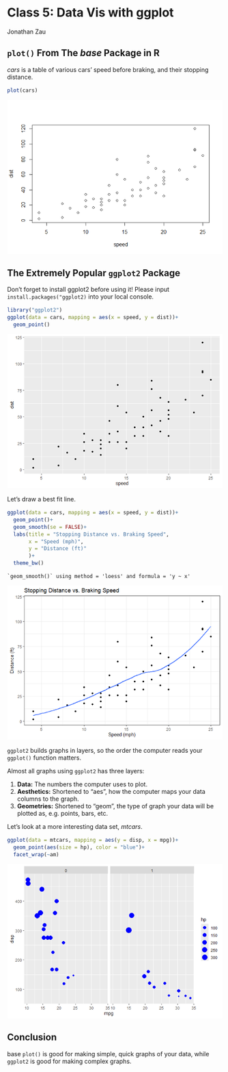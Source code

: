 # Class 5: Data Vis with ggplot
Jonathan Zau

## `plot()` From The *base* Package in R

*cars* is a table of various cars’ speed before braking, and their
stopping distance.

``` r
plot(cars)
```

![](class5_files/figure-commonmark/unnamed-chunk-1-1.png)

## The Extremely Popular `ggplot2` Package

Don’t forget to install ggplot2 before using it! Please input
`install.packages("ggplot2)` into your local console.

``` r
library("ggplot2")
ggplot(data = cars, mapping = aes(x = speed, y = dist))+
  geom_point()
```

![](class5_files/figure-commonmark/unnamed-chunk-2-1.png)

Let’s draw a best fit line.

``` r
ggplot(data = cars, mapping = aes(x = speed, y = dist))+
  geom_point()+
  geom_smooth(se = FALSE)+
  labs(title = "Stopping Distance vs. Braking Speed",
       x = "Speed (mph)",
       y = "Distance (ft)"
       )+
  theme_bw()
```

    `geom_smooth()` using method = 'loess' and formula = 'y ~ x'

![](class5_files/figure-commonmark/unnamed-chunk-3-1.png)

`ggplot2` builds graphs in layers, so the order the computer reads your
`ggplot()` function matters.

Almost all graphs using `ggplot2` has three layers:

1.  **Data:** The numbers the computer uses to plot.
2.  **Aesthetics:** Shortened to “aes”, how the computer maps your data
    columns to the graph.
3.  **Geometries:** Shortened to “geom”, the type of graph your data
    will be plotted as, e.g. points, bars, etc.

Let’s look at a more interesting data set, *mtcars*.

``` r
ggplot(data = mtcars, mapping = aes(y = disp, x = mpg))+
  geom_point(aes(size = hp), color = "blue")+
  facet_wrap(~am)
```

![](class5_files/figure-commonmark/unnamed-chunk-4-1.png)

## Conclusion

base `plot()` is good for making simple, quick graphs of your data,
while `ggplot2` is good for making complex graphs.
